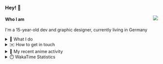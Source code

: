 ### Hey! 👋

[<img src="https://lanyard-profile-readme.vercel.app/api/228965621478588416" align="right">](https://discord.com/users/228965621478588416)

#### Who I am

I'm a 15-year-old dev and graphic designer, currently living in Germany

<details>
  <summary>💼 What I do</summary>
  
I am currently primarily working on [taiga Bot](https://taigabot.net) and [PartydoosMedia](https://partydoosmedia.com)
I helped / am helping translate [PreMiD](https://premid.app), [Flashing Lights](https://store.steampowered.com/app/605740/Flashing_Lights__Police_Firefighting_Emergency_Services_Simulator/), [Hypixel](https://hypixel.net/), [Discord Templates](https://discordtemplates.com/), [Discord Extreme List](https://discordextremelist.xyz/), [Kitsu](https://kitsu.io/), [Minecraft](https://minecraft.net/), and [taiga Bot](https://taigabot.net) to the German language
</details>

<details>
  <summary>✉️ How to get in touch</summary>
  
> Sorted by how quickly you can expect a reply
- [Hit me up on Discord](https://discord.com/users/228965621478588416)
- [Hit me up on Hiven](https://app.hiven.io/@crugg)
- [Hit me up on Twitter](https://twitter.com/cruggdev)
- [Hit me up on Telegram](https://t.me/dennispaulus)
- [Hit me up on Instagram](https://www.instagram.com/cru.gg/)
- [Send me a mail](mailto:hello@crugg.de)
</details>


<details>
  <summary>🌸 My recent anime activity</summary>
  
<!-- ANILIST_ACTIVITY:start -->

-   📺 Paused watching [I Want to Eat Your Pancreas](https://anilist.co/anime/99750) (20:48, 08 August 2021)
-   📺 Completed [The Pet Girl of Sakurasou](https://anilist.co/anime/13759) (21:19, 07 August 2021)
-   📺 Watched episode 1 - 23 of [The Pet Girl of Sakurasou](https://anilist.co/anime/13759) (20:55, 07 August 2021)
-   📺 Plans to watch [Non Non Biyori](https://anilist.co/anime/17549) (01:37, 07 August 2021)
-   📺 Plans to watch [Golden Time](https://anilist.co/anime/17895) (01:32, 07 August 2021)

<!-- ANILIST_ACTIVITY:end -->
</details>

<details>
  <summary>⏱️ WakaTime Statistics</summary>

<!--START_SECTION:waka-->
```text
Week: 22 August, 2021 - 28 August, 2021

Vue.js       12 hrs 23 mins  ███████████████░░░░░░░░░░   59.78 % 
TypeScript   2 hrs 23 mins   ███░░░░░░░░░░░░░░░░░░░░░░   11.57 % 
JSON         1 hr 58 mins    ██▒░░░░░░░░░░░░░░░░░░░░░░   09.54 % 
HTML         1 hr 39 mins    ██░░░░░░░░░░░░░░░░░░░░░░░   07.99 % 
YAML         40 mins         ▓░░░░░░░░░░░░░░░░░░░░░░░░   03.26 % 
```
<!--END_SECTION:waka-->
</details>
